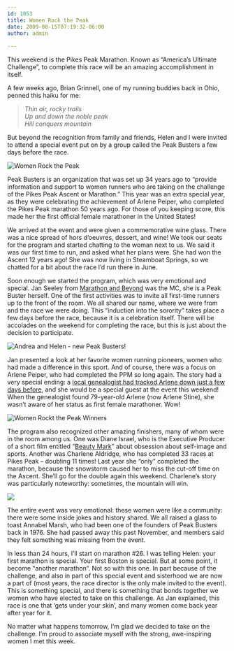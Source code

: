 ```yaml
---
id: 1053
title: Women Rock the Peak
date: 2009-08-15T07:19:32-06:00
author: admin
  
---
```

This weekend is the Pikes Peak Marathon. Known as &#8220;America&#8217;s Ultimate Challenge&#8221;, to complete this race will be an amazing accomplishment in itself.

A few weeks ago, Brian Grinnell, one of my running buddies back in Ohio, penned this haiku for me:

> _Thin air, rocky trails  
> Up and down the noble peak  
> Hill conquers mountain_

But beyond the recognition from family and friends, Helen and I were invited to attend a special event put on by a group called the Peak Busters a few days before the race.

![Women Rock the Peak](/gothedistance/assets/images/wrtp.jpg)

Peak Busters is an organization that was set up 34 years ago to &#8220;provide information and support to women runners who are taking on the challenge of the Pikes Peak Ascent or Marathon.&#8221; This year was an extra special year, as they were celebrating the achievement of Arlene Peiper, who completed the Pikes Peak marathon 50 years ago. For those of you keeping score, this made her the first official female marathoner in the United States! 

We arrived at the event and were given a commemorative wine glass. There was a nice spread of hors d&#8217;oeuvres, dessert, and wine! We took our seats for the program and started chatting to the woman next to us. We said it was our first time to run, and asked what her plans were. She had won the Ascent 12 years ago! She was now living in Steamboat Springs, so we chatted for a bit about the race I&#8217;d run there in June. 

Soon enough we started the program, which was very emotional and special. Jan Seeley from [Marathon and Beyond](http://www.marathonandbeyond.com/) was the MC, she is a Peak Buster herself. One of the first activities was to invite all first-time runners up to the front of the room. We all shared our name, where we were from and the race we were doing. This &#8220;induction into the sorority&#8221; takes place a few days before the race, because it is a celebration itself. There will be accolades on the weekend for completing the race, but this is just about the decision to participate. 

![Andrea and Helen - new Peak Busters!](/gothedistance/assets/images/wrtp_wine.jpg)

Jan presented a look at her favorite women running pioneers, women who had made a difference in this sport. And of course, there was a focus on Arlene Peiper, who had completed the PPM so long again. The story had a very special ending: a [local genealogist had tracked Arlene down just a few days before](http://www.gazette.com/sports/marathon-60182-ascent-peak.html), and she would be a special guest at the event this weekend! When the genealogist found 79-year-old Arlene (now Arlene Stine), she wasn&#8217;t aware of her status as first female marathoner. Wow! 

![Women Rockt the Peak Winners](/gothedistance/assets/images/wrtp_winners.jpg)

The program also recognized other amazing finishers, many of whom were in the room among us. One was Diane Israel, who is the Executive Producer of a short film entitled &#8220;[Beauty Mark](http://www.beautymarkmovie.com/)&#8221; about obsession about self-image and sports. Another was Charlene Aldridge, who has completed 33 races at Pikes Peak &#8211; doubling 11 times! Last year she &#8220;only&#8221; completed the marathon, because the snowstorm caused her to miss the cut-off time on the Ascent. She&#8217;ll go for the double again this weekend. Charlene&#8217;s story was particularly noteworthy: sometimes, the mountain will win. 

![](/gothedistance/assets/images/wrtp_ca.jpg)

The entire event was very emotional: these women were like a community: there were some inside jokes and history shared. We all raised a glass to toast Annabel Marsh, who had been one of the founders of Peak Busters back in 1976. She had passed away this past November, and members said they felt something was missing from the event. 

In less than 24 hours, I&#8217;ll start on marathon #26. I was telling Helen: your first marathon is special. Your first Boston is special. But at some point, it become &#8220;another marathon&#8221;. Not so with this one. In part because of the challenge, and also in part of this special event and sisterhood we are now a part of (most years, the race director is the only male invited to the event). This is something special, and there is something that bonds together we women who have elected to take on this challenge. As Jan explained, this race is one that &#8216;gets under your skin&#8217;, and many women come back year after year for it. 

No matter what happens tomorrow, I&#8217;m glad we decided to take on the challenge. I&#8217;m proud to associate myself with the strong, awe-inspiring women I met this week.